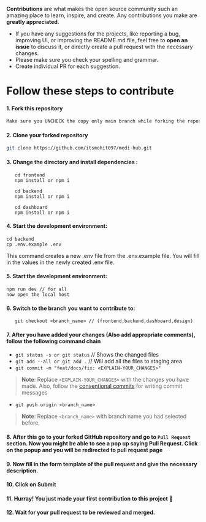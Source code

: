 **Contributions** are what makes the open source community such an amazing place to learn, inspire, and create. Any contributions you make are **greatly appreciated**.

- If you have any suggestions for the projects, like reporting a bug, improving UI, or improving the README.md file, feel free to **open an issue** to discuss it, or directly create a pull request with the necessary changes.
- Please make sure you check your spelling and grammar.
- Create individual PR for each suggestion.

# Follow these steps to contribute

#### 1. Fork this repository
```sh
Make sure you UNCHECK the copy only main branch while forking the repository
```
#### 2. Clone your forked repository
```sh
git clone https://github.com/itsmohit097/medi-hub.git
```
#### 3. Change the directory and install dependencies :
```shell
   cd frontend
   npm install or npm i

   cd backend
   npm install or npm i

   cd dashboard
   npm install or npm i
``` 
#### 4. Start the development environment:

```
cd backend
cp .env.example .env
```
This command creates a new .env file from the .env.example file. You will fill in the values in the newly created .env file.

#### 5. Start the development environment:

   ```shell
   npm run dev // for all
   now open the local host
   ```
#### 6. Switch to the branch you want to contribute to:
```shell
   git checkout <branch_name> // (frontend,backend,dashboard,design)
``` 

#### 7. After you have added your changes (Also add appropriate comments), follow the following command chain

- `git status -s or git status` // Shows the changed files
- `git add --all or git add .`  // Will add all the files to staging area
- `git commit -m "feat/docs/fix: <EXPLAIN-YOUR_CHANGES>"`

> **Note**: Replace `<EXPLAIN-YOUR_CHANGES>` with the changes you have made. Also, follow the [conventional commits](https://www.conventionalcommits.org/en/v1.0.0/) for writing commit messages
- `git push origin <branch_name>`
> **Note**: Replace `<branch_name>` with branch name you had selected before.

#### 8. After this go to your forked GitHub repository and go to `Pull Request` section. Now you might be able to see a pop up saying **Pull Request**. Click on the popup and you will be redirected to pull request page

#### 9. Now fill in the form template of the pull request and give the necessary description.

#### 10. Click on **Submit**

#### 11. Hurray! You just made your first contribution to this project 🎉

#### 12. **Wait** for your pull request to be reviewed and merged.
